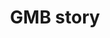---
title: GMB story
slug: gmb-story
description: "Coming soon!"
branding: "GMB"
thumbnail:
    url: "gmb-story/thumb.jpg"
    alt: "Het GMB verhaal"
blurred:
    url: "gmb-story/thumb-blur.jpg"
    alt: "Het GMB Verhaal"
intro: 
  - title: "de GMB case"
    mobile:
      text: "Deze website bevat audio en video. Een optimale gebruikerservaring verkrijg je met een snelle internetverbinding. Je kan zowel muiswiel als pijltjestoetsen gebruiken om te navigeren door het verhaal." 
    desktop: 
      text: "Deze website bevat audio en video. Een optimale gebruikerservaring verkrijg je met een snelle internetverbinding. Je kan zowel muiswiel als pijltjestoetsen gebruiken om te navigeren door het verhaal."
sections:
  - thumb: "slide01.png"
    text:
      position: "left"
      title: "Grafimediabeleid helpt sites te promoten"
      titlecolor: "white"
    background:
      type: "image"
      url: "slide01.png"
      mobile: "dark"
  - thumb: "slide02.png"
    text:
      position: "left"
      title: "Wat is het doel van de google online marketing challenge?"
      titlehighlight: "CASE STUDY"
      highlight: "green"
      titlecolor: "blue"
      textcolor: "dark"
      paragraph: 
      - line: "Er wordt een Adwords reclamebudget van $250 voorzien door Google. Hiermee bedenken en lanceren de GMBers een online reclamecam- pagne voor een non-profit organisatie. De campagne loopt over een periode van drie weken. Grafimediabeleidatwork."
    background:
      type: "image"
      url: "slide02.png"
      mobile: "light"
  - thumb: "slide03.png"
    text:
      position: "left"
      title: "Stappenplan"
      titlecolor: "pink"
      paragraph:
      - line: "We werken aan de hand van een stappenplan. Zo kunnen we de situatie zo goed mogelijk analyseren en tot het gepaste resultaat komen."
    background:
      type: "image"
      url: "slide03.png"
      mobile: "light"
  - thumb: "slide04.png"
    text:
      title: "Non-profit organisatie kiezen"
      titlehighlight: "Stap 1"
      highlight: "white"
      position: "right"
      title: "Eerste jaar"
      titlecolor: "pink"
      paragraph: 
      - line: "Kies een VZW en bekijk hun website"
      - line: "Ga langs en bespreek wat een online campagne voor hen kan betekenen."
      - line: "Bepaal samen met hen de doelstellingen van de campagne"
      - line: "Analyseer hun huidige website en ga op zoek naar de juiste trefwoorden"
    background:
      type: "image"
      url: "slide04.png"
      mobile: "light"
      gradient: "gradient right"
    stickers:
      - url: "dreamcatchers.png"
        position: "left bottom"
        size: "large"
  - thumb: "slide05.png"
    text:  
      title: "Non-profit organisatie kiezen"
      titlehighlight: "Stap 2"
      highlight: "white"
      position: "left"
      title: "Precampaign report opstellen"
      titlecolor: "pink"
      paragraph: 
      - line: "Bespreek de organisatie en hun doelgroep."
      - line: "Doe een marktanalyse"
      - line: "Bepaal de AdWords strategie Stuur het rapport naar Google om toegang te krijgen tot je AdWords Competition Account"
      - line: "Je kan nu via Google Adwords je advertenties aanmaken en beheren"
    background:
      type: "image"
      url: "slide05.png"
      mobile: "dark"
      gradient: "gradient left"
  - thumb: "slide06.png"
    text:
      title: "Non-profit organisatie kiezen"
      titlehighlight: "Stap 3"
      highlight: "white"
      position: "right"
      title: "Postcampaign report"
      titlecolor: "pink"
      paragraph: 
      - line: "Schrijf de resultaten en conclusie van de campagne neer in een rapport."
      - line: "Noteer aanbevelingen voor de vzw met oog op hun toekomstige online campagnes."
    background:
      type: "image"
      url: "slide06.png"
      mobile: "light"
      gradient: "gradient right"
  - thumb: "slide07.png"
    text:
      position: "left"
      title: "Non-profit organisatie kiezen"
      titlecolor: "blue"
      titlehighlight: "Stap 3"
      highlight: "white"
      paragraph: 
      - line: "Schrijf de resultaten en conclusie van de campagne neer in een rapport. Noteer aanbevelingen voor de vzw met oog op hun toekomstige online campagnes."
    background:
      type: "image"
      url: "slide07.png"
      mobile: "light"
      gradient: "left gradient"
  - thumb: "slide08.png"
    text:
      position: "right"
      paragraph: 
      - line: "Create"
      - line: "Original"
      - line: "Motivated and"
      - line: "Progressive in"
      - line: "Achieving a"
      - line: "Solution with"
      - line: "Spirit"
    background:
      type: "image"
      url: "slide08.png"
      mobile: "light"
  - thumb: "slide09.png"
    text: 
      position: "left"
      title: "AND THAT'S HOW WE WORK"
      titlecolor: "blue"
      paragraph: 
      - line: "Wil je meer zien van onze studenten? Bekijk dan zeker eens de GDM portfolio of breng een bezoekje tijdens een van onze infodagen."
    background:
      type: "image"
      url: "slide09.png"
      mobile: "light"
    contact: true
created: 20/01/2017
active: true
enabled: false
order: 1
---